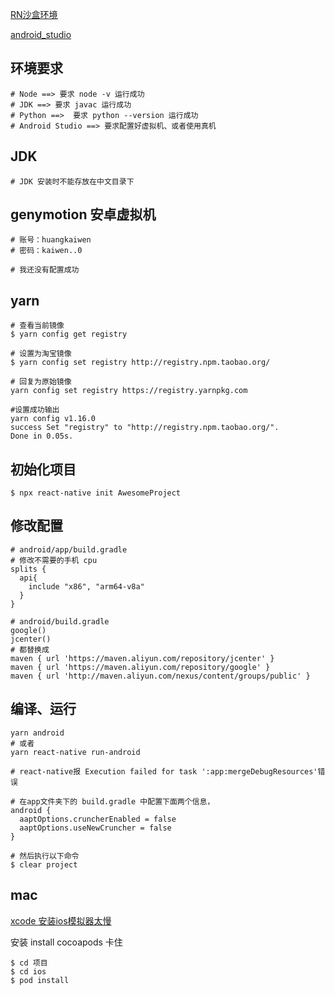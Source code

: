 [RN沙盒环境]( https://snack.expo.io/)

[android_studio]( https://developer.android.google.cn/studio)



## 环境要求

```shell
# Node ==> 要求 node -v 运行成功
# JDK ==> 要求 javac 运行成功
# Python ==>  要求 python --version 运行成功
# Android Studio ==> 要求配置好虚拟机、或者使用真机
```





## JDK

```shell
# JDK 安装时不能存放在中文目录下
```



## genymotion 安卓虚拟机

```shell
# 账号：huangkaiwen
# 密码：kaiwen..0

# 我还没有配置成功 
```





## yarn

```shell
# 查看当前镜像
$ yarn config get registry

# 设置为淘宝镜像
$ yarn config set registry http://registry.npm.taobao.org/

# 回复为原始镜像
yarn config set registry https://registry.yarnpkg.com

#设置成功输出
yarn config v1.16.0
success Set "registry" to "http://registry.npm.taobao.org/".
Done in 0.05s.
```





## 初始化项目

```shell
$ npx react-native init AwesomeProject
```



## 修改配置

```shell
# android/app/build.gradle
# 修改不需要的手机 cpu
splits {
  api{
  	include "x86", "arm64-v8a"
  }      
}
```

```shell
# android/build.gradle
google()
jcenter()
# 都替换成
maven { url 'https://maven.aliyun.com/repository/jcenter' }
maven { url 'https://maven.aliyun.com/repository/google' }
maven { url 'http://maven.aliyun.com/nexus/content/groups/public' }
```





## 编译、运行

```shell
yarn android
# 或者
yarn react-native run-android
```

```shell
# react-native报 Execution failed for task ':app:mergeDebugResources'错误

# 在app文件夹下的 build.gradle 中配置下面两个信息，
android {
  aaptOptions.cruncherEnabled = false
  aaptOptions.useNewCruncher = false
}

# 然后执行以下命令
$ clear project
```



## mac

[xcode 安装ios模拟器太慢](https://www.cnblogs.com/ZJT7098/p/Xcode-xia-zai-mo-ni-qi-tai-man.html)



安装 install cocoapods 卡住 

```shell
$ cd 项目
$ cd ios
$ pod install
```

